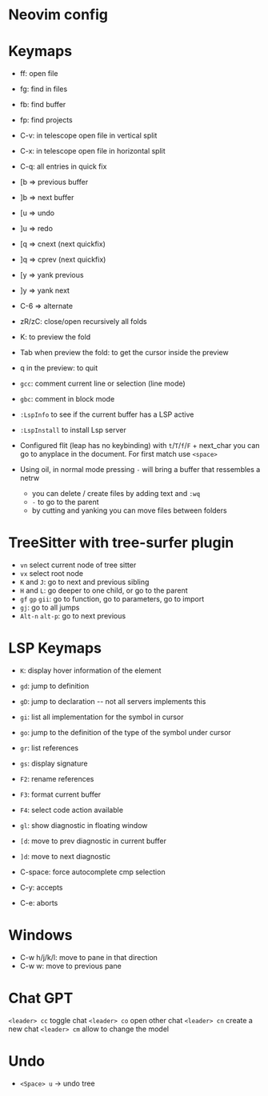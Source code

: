 # Neovim config

Keymaps
=======


- <space> ff: open file
- <space> fg: find in files
- <space> fb: find buffer
- <space> fp: find projects
- C-v: in telescope open file in vertical split
- C-x: in telescope open file in horizontal split
- C-q: all entries in quick fix

- [b => previous buffer 
- ]b => next buffer
- [u => undo
- ]u => redo
- [q => cnext (next quickfix)
- ]q => cprev (next quickfix)
- [y => yank previous 
- ]y => yank next

- C-6 => alternate 

- zR/zC: close/open recursively all folds
- K: to preview the fold
- Tab when preview the fold: to get the cursor inside the preview
- q in the preview: to quit

- `gcc`: comment current line or selection (line mode)
- `gbc`: comment in block mode

- `:LspInfo` to see if the current buffer has a LSP active
- `:LspInstall` to install Lsp server 

- Configured flit (leap has no keybinding) with `t`/`T`/`f`/`F` + next_char you can go to anyplace in the document. For first match use `<space>`

- Using oil, in normal mode pressing `-` will bring a buffer that ressembles a netrw
  - you can delete / create files by adding text and `:wq`
  - `-` to go to the parent
  - by cutting and yanking you can move files between folders

TreeSitter with tree-surfer plugin
=======================

- `vn` select current node of tree sitter
- `vx` select root node 
- `K` and `J`: go to next and previous sibling
- `H` and `L`: go deeper to one child, or go to the parent
- `gf` `gp` `gii`: go to function, go to parameters, go to import
- `gj`: go to all jumps
- `Alt-n` `alt-p`: go to next previous

LSP Keymaps
===========

- `K`: display hover information of the element
- `gd`: jump to definition
- `gD`: jump to declaration -- not all servers implements this
- `gi`: list all implementation for the symbol in cursor
- `go`: jump to the definition of the type of the symbol under cursor
- `gr`: list references
- `gs`: display signature
- `F2`: rename references
- `F3`: format current buffer
- `F4`: select code action available
- `gl`: show diagnostic in floating window
- `[d`: move to prev diagnostic in current buffer
- `]d`: move to next diagnostic

- C-space: force autocomplete cmp selection
- C-y: accepts
- C-e: aborts

Windows
========
- C-w h/j/k/l: move to pane in that direction
- C-w w: move to previous pane

Chat GPT
========

`<leader> cc` toggle chat
`<leader> co` open other chat
`<leader> cn` create a new chat
`<leader> cm` allow to change the model

Undo
====

- `<Space> u` -> undo tree
